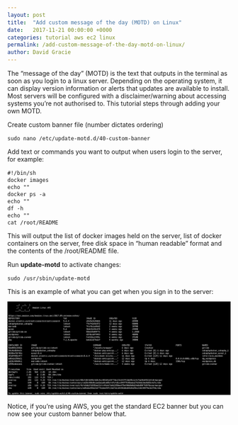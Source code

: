 ```yaml
---
layout: post
title:  "Add custom message of the day (MOTD) on Linux"
date:   2017-11-21 00:00:00 +0000
categories: tutorial aws ec2 linux
permalink: /add-custom-message-of-the-day-motd-on-linux/
author: David Gracie
---
```

The “message of the day” (MOTD) is the text that outputs in the terminal as soon as you login to a linux server. Depending on the operating system, it can display version information or alerts that updates are available to install. Most servers will be configured with a disclaimer/warning about accessing systems you’re not authorised to. This tutorial steps through adding your own MOTD.

Create custom banner file (number dictates ordering)

    sudo nano /etc/update-motd.d/40-custom-banner

Add text or commands you want to output when users login to the server, for example:

    #!/bin/sh
    docker images
    echo ""
    docker ps -a
    echo ""
    df -h
    echo ""
    cat /root/README

This will output the list of docker images held on the server, list of docker containers on the server, free disk space in “human readable” format and the contents of the /root/README file.

Run **update-motd** to activate changes:

    sudo /usr/sbin/update-motd

This is an example of what you can get when you sign in to the server:

![MOTD Example](/assets/images/add-custom-message-of-the-day-motd-on-linux/motd-example.png)

Notice, if you’re using AWS, you get the standard EC2 banner but you can now see your custom banner below that.
